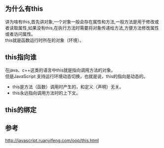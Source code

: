 ## 为什么有this

讲为啥有this,首先讲对象,一个对象一般会存在属性和方法,一般方法是用于修改或者读取属性,如果没有this,在执行方法时需要将对象传递给方法,方便方法修改属性或者访问属性。  
this就是函数运行时所在的对象（环境）。

## this指向谁

在java、c++这类的语言中this就是指向调用方法的对象。   
但是JavaScript 支持运行环境动态切换，也就是说，this的指向是动态的。   

- this是方法（函数）调用时产生的，和定义（声明）无关。  
- this永远指向调用方法时的上下文。


## this的绑定

## 参考  

http://javascript.ruanyifeng.com/oop/this.html